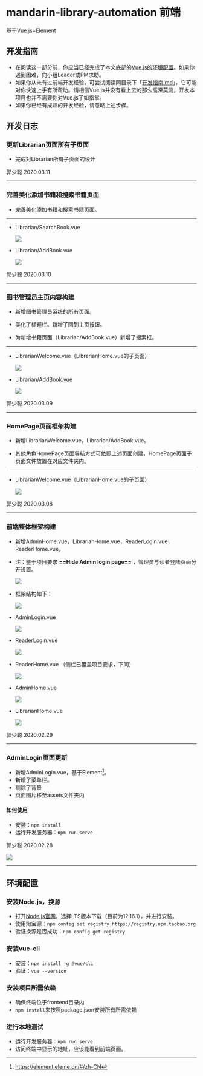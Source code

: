 # mandarin-library-automation 前端

基于Vue.js+Element

## 开发指南

- 在阅读这一部分前，你应当已经完成了本文底部的[Vue.js的环境配置](#环境配置)。如果你遇到困难，向小组Leader或PM求助。
- 如果你从未有过前端开发经验，可尝试阅读同目录下「[开发指南.md](./开发指南.md)」，它可能对你快速上手有所帮助。请相信Vue.js并没有看上去的那么高深莫测，开发本项目也并不需要你对Vue.js了如指掌。
- 如果你已经有成熟的开发经验，请忽略上述步骤。


## 开发日志

### 更新Librarian页面所有子页面

- 完成对Librarian所有子页面的设计

郭少聪
2020.03.11

------

### 完善美化添加书籍和搜索书籍页面

- 完善美化添加书籍和搜索书籍页面。

------

- Librarian/SearchBook.vue

  ![](https://pic.guoshaocong.cn/uploads/small/5156f797e21fda67be7ffb77258444dc.jpg)

- Librarian/AddBook.vue

  ![](https://pic.guoshaocong.cn/uploads/small/5a079641693923bad4d69edf282969de.jpg)
  

郭少聪
2020.03.10

------

### 图书管理员主页内容构建

- 新增图书管理员系统的所有页面。

- 美化了标题栏。新增了回到主页按钮。

- 为新增书籍页面（Librarian/AddBook.vue）新增了搜索框。

------

- LibrarianWelcome.vue（LibrarianHome.vue的子页面）

  ![](https://pic.guoshaocong.cn/uploads/small/16db7c5cb55fc29e40542200b1d84c33.jpg)

- Librarian/AddBook.vue

  ![](https://pic.guoshaocong.cn/uploads/small/8bba48fa7a26059e6354363c958c748a.jpg)
  

郭少聪
2020.03.09

------


### HomePage页面框架构建

- 新增LibrarianWelcome.vue，Librarian/AddBook.vue。

- 其他角色HomePage页面导航方式可依照上述页面创建，HomePage页面子页面文件放置在对应文件夹内。

------


- LibrarianWelcome.vue（LibrarianHome.vue的子页面）

  ![](https://pic.guoshaocong.cn/uploads/small/4f03ad0b45355e9435a32e6ca7e0206d.jpg)
  

郭少聪
2020.03.08

------

### 前端整体框架构建

- 新增AdminHome.vue，LibrarianHome.vue，ReaderLogin.vue，ReaderHome.vue。

- 注：鉴于项目要求 **==Hide Admin login page==** ，管理员与读者登陆页面分开设置。

  ![](https://pic.guoshaocong.cn/uploads/big/17867e1089c040ed539e688ea980fe63.jpg)

- 框架结构如下：

  ![](https://pic.guoshaocong.cn/uploads/small/7da58cd82113e1f7e0b2ddc93053e1ba.jpg)
  
- AdminLogin.vue

  ![](https://pic.guoshaocong.cn/uploads/small/09d8ec3b7801d12787a732ccee45a7e5.jpg)
  
- ReaderLogin.vue

  ![](https://pic.guoshaocong.cn/uploads/small/89464bbdc0f4ad66b3a068742dd55825.jpg)
  
- ReaderHome.vue （侧栏已覆盖项目要求，下同）

  ![](https://pic.guoshaocong.cn/uploads/small/68bfc903d8dd4e45375f7e124aad4528.jpg)

- AdminHome.vue

  ![](https://pic.guoshaocong.cn/uploads/small/49cc6c76615dfb769e4d69273abdccae.jpg)

- LibrarianHome.vue

  ![](https://pic.guoshaocong.cn/uploads/small/6c9d696c6870515f62a97d1a5b1b14f7.jpg)

郭少聪
2020.02.29

------


### AdminLogin页面更新

- 新增AdminLogin.vue，基于Element[^1]。
- 新增了菜单栏。
- 剔除了背景
- 页面图片移至assets文件夹内

[^1]: https://element.eleme.cn/#/zh-CN

#### 如何使用

- 安装：`npm install`
- 运行开发服务器：`npm run serve`

郭少聪
2020.02.28

<img src="https://pic.guoshaocong.cn/uploads/small/01c984ecd3ddd480dd1ceba3c50cf8fa.jpg">

------


## 环境配置

### 安装Node.js，换源

- 打开[Node.js官网](https://nodejs.org/en/)，选择LTS版本下载（目前为12.16.1），并进行安装。
- 使用淘宝源：`npm config set registry https://registry.npm.taobao.org`
- 验证换源是否成功：`npm config get registry`

### 安装vue-cli

- 安装：`npm install -g @vue/cli`
- 验证：`vue --version`

### 安装项目所需依赖

- 确保终端位于frontend目录内
- `npm install`来按照package.json安装所有所需依赖

### 进行本地测试

- 运行开发服务器：`npm run serve`
- 访问终端中显示的地址，应该能看到前端页面。
